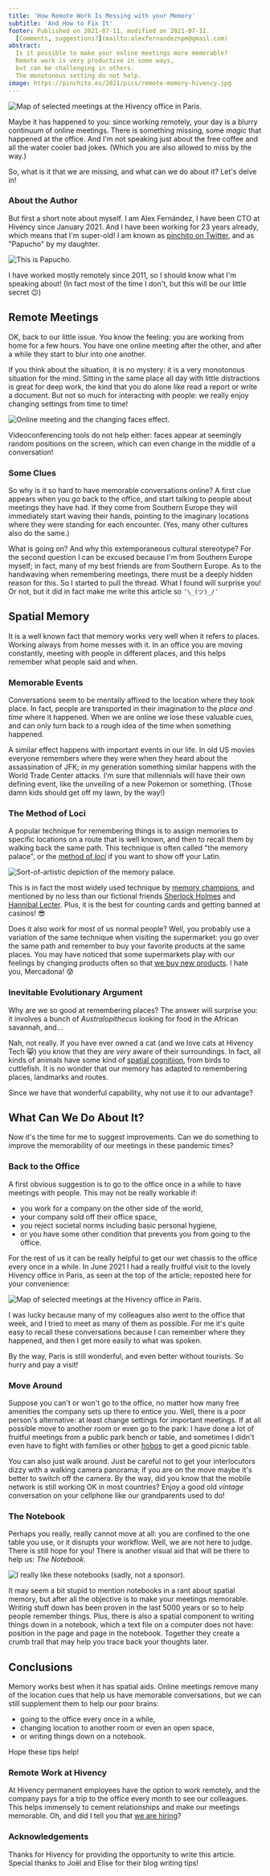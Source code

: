 ```yaml
---
title: 'How Remote Work Is Messing with your Memory'
subtitle: 'And How to Fix It'
footer: Published on 2021-07-11, modified on 2021-07-11.
  [Comments, suggestions?](mailto:alexfernandeznpm@gmail.com)
abstract:
  Is it possible to make your online meetings more memorable?
  Remote work is very productive in some ways,
  but can be challenging in others.
  The monotonous setting do not help.
image: https://pinchito.es/2021/pics/remote-memory-hivency.jpg
---
```


![Map of selected meetings at the Hivency office in Paris.](pics/remote-memory-hivency.jpg "A map of the location of the Hivency office, with notes about where meetings happened and with whom. Source: adapted from https://zoom.earth/#view=48.858296,2.349495,20z.")

Maybe it has happened to you:
since working remotely, your day is a blurry continuum of online meetings.
There is something missing,
some _magic_ that happened at the office.
And I'm not speaking just about the free coffee and all the water cooler bad jokes.
(Which you are also allowed to miss by the way.)

So, what is it that we are missing,
and what can we do about it?
Let's delve in!

### About the Author

But first a short note about myself.
I am Alex Fernández,
I have been CTO at Hivency since January 2021.
And I have been working for 23 years already,
which means that I'm super-old!
I am known as
[pinchito on Twitter](https://twitter.com/pinchito),
and as "Papucho" by my daughter.

![This is Papucho.](pics/remote-memory-papucho.jpg "A gorgeous drawing in pencil and charcoal by my 12-yo daughter, depicting a bearded guy that suspiciously resembles myself. Source: the author.")

I have worked mostly remotely since 2011,
so I should know what I'm speaking about!
(In fact most of the time I don't,
but this will be our little secret 😉)

## Remote Meetings

OK, back to our little issue.
You know the feeling:
you are working from home for a few hours.
You have one online meeting after the other,
and after a while they start to blur into one another.

If you think about the situation, it is no mystery:
it is a very monotonous situation for the mind.
Sitting in the same place all day with little distractions
is great for deep work,
the kind that you do alone like read a report or write a document.
But not so much for interacting with people:
we really enjoy changing settings from time to time!

![Online meeting and the changing faces effect.](pics/remote-memory-changing.jpg "Faces changing places in an online conference. Source: adapted from https://disney.fandom.com/wiki/Category:Dwarfs.")

Videoconferencing tools do not help either:
faces appear at seemingly random positions on the screen,
which can even change in the middle of a conversation!

### Some Clues

So why is it so hard to have memorable conversations online?
A first clue appears when you go back to the office,
and start talking to people about meetings they have had.
If they come from Southern Europe they will immediately start waving their hands,
pointing to the imaginary locations where they were standing for each encounter.
(Yes, many other cultures also do the same.)

What is going on?
And why this extemporaneous cultural stereotype?
For the second question I can be excused because I'm from Southern Europe myself;
in fact, many of my best friends are from Southern Europe.
As to the handwaving when remembering meetings,
there must be a deeply hidden reason for this.
So I started to pull the thread.
What I found will surprise you! Or not,
but it did in fact make me write this article so `¯\_(ツ)_/¯`

## Spatial Memory

It is a well known fact that memory works very well when it refers to places.
Working always from home messes with it.
In an office you are moving constantly,
meeting with people in different places,
and this helps remember what people said and when.

### Memorable Events

Conversations seem to be mentally affixed to the location where they took place.
In fact, people are transported in their imagination to the _place and time_ where it happened.
When we are online we lose these valuable cues,
and can only turn back to a rough idea of the time when something happened.

A similar effect happens with important events in our life.
In old US movies everyone remembers where they were when they heard about the assassination of JFK;
in my generation something similar happens with the World Trade Center attacks.
I'm sure that millennials will have their own defining event,
like the unveiling of a new Pokemon or something.
(Those damn kids should get off my lawn, by the way!)

### The Method of Loci

A popular technique for remembering things is
to assign memories to specific locations on a route that is well known,
and then to recall them by walking back the same path.
This technique is often called "the memory palace",
or the
[method of _loci_](https://en.wikipedia.org/wiki/Method_of_loci)
if you want to show off your Latin.

![Sort-of-artistic depiction of the memory palace.](pics/remote-memory-palace.jpg "A palace room with lots of notes; note that the method of _loci_ does not actually require imagining a palace. Source: adapted from https://commons.wikimedia.org/wiki/File:Meeting_Room_Niavaran_Palace.JPG.")

This is in fact the most widely used technique by
[memory champions](https://www.smithsonianmag.com/science-nature/why-you-can-train-your-brain-memory-champion-still-forget-your-car-keys-180962496/),
and mentioned by no less than our fictional friends
[Sherlock Holmes](https://www.pastemagazine.com/science/memory/a-look-inside-a-memory-champions-mind-palace/)
and
[Hannibal Lecter](https://blogs.scientificamerican.com/illusion-chasers/hannibal-lecter/).
Plus, it is the best for counting cards and getting banned at casinos! 😎

Does it also work for most of us normal people?
Well, you probably use a variation of the same technique when visiting the supermarket:
you go over the same path and remember to buy your favorite products at the same places.
You may have noticed that some supermarkets play with our feelings
by changing products often so that
[we buy new products](https://bettermarketing.pub/the-secret-brilliant-and-questionable-strategy-supermarkets-use-to-make-you-spend-more-ca553c3c6135?gi=efd9d02be71d).
I hate you, Mercadona! 😰

### Inevitable Evolutionary Argument

Why are we so good at remembering places?
The answer will surprise you:
it involves a bunch of _Australopithecus_ looking for food in the African savannah,
and...

Nah, not really.
If you have ever owned a cat
(and we love cats at Hivency Tech 😸)
you know that they are _very_ aware of their surroundings.
In fact, all kinds of animals have some kind of
[spatial cognitiion](https://en.wikipedia.org/wiki/Spatial_cognition),
from birds to cuttlefish.
It is no wonder that our memory has adapted to remembering places,
landmarks and routes.

Since we have that wonderful capability,
why not use it to our advantage?

## What Can We Do About It?

Now it's the time for me to suggest improvements.
Can we do something to improve the memorability of our meetings in these pandemic times?

### Back to the Office

A first obvious suggestion is to go to the office once in a while to have meetings with people.
This may not be really workable if:

* you work for a company on the other side of the world,
* your company sold off their office space,
* you reject societal norms including basic personal hygiene,
* or you have some other condition that prevents you from going to the office.

For the rest of us it can be really helpful
to get our wet chassis to the office every once in a while.
In June 2021 I had a really fruitful visit to the lovely Hivency office in Paris,
as seen at the top of the article;
reposted here for your convenience:

![Map of selected meetings at the Hivency office in Paris.](pics/remote-memory-hivency.jpg "A map of the location of the Hivency office, with notes about where meetings happened and with whom. Source: adapted from https://zoom.earth/#view=48.858296,2.349495,20z.")

I was lucky because many of my colleagues also went to the office that week,
and I tried to meet as many of them as possible.
For me it's quite easy to recall these conversations
because I can remember where they happened,
and then I get more easily to what was spoken.

By the way, Paris is still wonderful,
and even better without tourists.
So hurry and pay a visit!

### Move Around

Suppose you can't or won't go to the office,
no matter how many free amenities the company sets up there to entice you.
Well, there is a poor person's alternative:
at least change settings for important meetings.
If at all possible move to another room or even go to the park:
I have done a lot of fruitful meetings from a public park bench or table,
and sometimes I didn't even have to fight with families or other
[hobos](https://en.wikipedia.org/wiki/Hobo)
to get a good picnic table.

You can also just walk around.
Just be careful not to get your interlocutors dizzy with a walking camera panorama;
if you are on the move maybe it's better to switch off the camera.
By the way, did you know that the mobile network is still working OK in most countries?
Enjoy a good old _vintage_ conversation on your cellphone like our grandparents used to do!

### The Notebook

Perhaps you really, really cannot move at all:
you are confined to the one table you use,
or it disrupts your workflow.
Well, we are not here to judge.
There is still hope for you!
There is another visual aid that will be there to help us:
_The Notebook_.

![I really like these notebooks (sadly, not a sponsor).](pics/remote-memory-notebook?.jpg "A few notebooks piled up. Source: the author.")

It may seem a bit stupid to mention notebooks in a rant about spatial memory,
but after all the objective is to make your meetings memorable.
Writing stuff down has been proven in the last 5000 years or so to help people remember things.
Plus, there is also a spatial component to writing things down in a notebook,
which a text file on a computer does not have:
position in the page and page in the notebook.
Together they create a crumb trail that may help you trace back your thoughts later.

## Conclusions

Memory works best when it has spatial aids.
Online meetings remove many of the location cues that
help us have memorable conversations,
but we can still supplement them to help our poor brains:

* going to the office every once in a while,
* changing location to another room or even an open space,
* or writing things down on a notebook.

Hope these tips help!

### Remote Work at Hivency

At Hivency permanent employees have the option to work remotely,
and the company pays for a trip to the office every month to see our colleagues.
This helps immensely to cement relationships and make our meetings memorable.
Oh, and did I tell you that
[we are hiring](https://www.welcometothejungle.com/es/companies/hivency)?

### Acknowledgements

Thanks for Hivency for providing the opportunity to write this article.
Special thanks to Joël and Elise for their blog writing tips!

